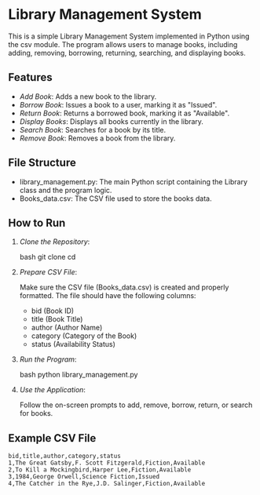 # Library Management System

This is a simple Library Management System implemented in Python using the csv module. The program allows users to manage books, including adding, removing, borrowing, returning, searching, and displaying books.

## Features

- *Add Book*: Adds a new book to the library.
- *Borrow Book*: Issues a book to a user, marking it as "Issued".
- *Return Book*: Returns a borrowed book, marking it as "Available".
- *Display Books*: Displays all books currently in the library.
- *Search Book*: Searches for a book by its title.
- *Remove Book*: Removes a book from the library.

## File Structure

- library_management.py: The main Python script containing the Library class and the program logic.
- Books_data.csv: The CSV file used to store the books data.

## How to Run

1. *Clone the Repository*:

    bash
    git clone <repository-url>
    cd <repository-directory>
    

2. *Prepare CSV File*:

   Make sure the CSV file (Books_data.csv) is created and properly formatted. The file should have the following columns:
   - bid (Book ID)
   - title (Book Title)
   - author (Author Name)
   - category (Category of the Book)
   - status (Availability Status)

3. *Run the Program*:

    bash
    python library_management.py
    

4. *Use the Application*:

   Follow the on-screen prompts to add, remove, borrow, return, or search for books.

## Example CSV File

```csv
bid,title,author,category,status
1,The Great Gatsby,F. Scott Fitzgerald,Fiction,Available
2,To Kill a Mockingbird,Harper Lee,Fiction,Available
3,1984,George Orwell,Science Fiction,Issued
4,The Catcher in the Rye,J.D. Salinger,Fiction,Available

